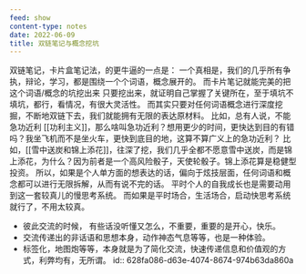 ```yaml
---
feed: show
content-type: notes
date: 2022-06-09
title: 双链笔记与概念挖坑
---
```

双链笔记，卡片盒笔记法，的更牛逼的一点是：
一个真相是，我们的几乎所有争执，辩论，学习，都是围绕一个个词语，概念展开的。
而卡片笔记就能完美的把这个词语/概念的坑挖出来
只要挖出来，就证明自己掌握了关键所在，至于填坑不填坑，都行，看情况，有很大灵活性。
而其实只要对任何词语概念进行深度挖掘，不断地双链下去，我们就能拥有无限的表达原材料。
比如，总有人说，不能急功近利 [[功利主义]]，那么啥叫急功近利？想用更少的时间，更快达到目的有错吗？我坐飞机而不是坐火车，更快到底目的地，这算不算广义上的急功近利？
比如，[[雪中送炭和锦上添花]]，往深了挖，我们几乎全都不愿意雪中送炭，而是锦上添花，为什么？因为前者是一个高风险骰子，天使轮骰子。锦上添花算是稳健型投资。
所以，如果是个人单方面的想表达的话，偏向于炫技层面，任何词语和概念都可以进行无限拆解，从而有说不完的话。
平时个人的自我成长也是需要动用到这一套较真儿的慢思考系统。
而如果是平时场合，生活场合，启动快思考系统就行了，不用太较真。

- 彼此交流的时候， 有些话没听懂又怎么，不重要，重要的是开心，快乐。
- 交流传递出的非话语和思想本身，动作神态气息等等，也是一种体验。
- 标签化，地图炮等等，本身就是为了简化交流，快速传递信息和价值观的方式，利弊均有，无所谓。
  id:: 628fa086-d63e-4074-8674-974b63da860a
